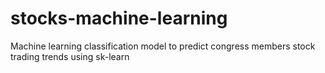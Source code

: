 # stocks-machine-learning
Machine learning classification model to predict congress members stock trading trends using sk-learn
